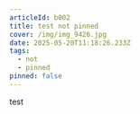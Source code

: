 ```yaml
---
articleId: b002
title: test not pinned
cover: /img/img_9426.jpg
date: 2025-05-20T11:18:26.233Z
tags:
  - not
  - pinned
pinned: false
---
```

test